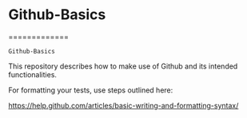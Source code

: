 # Github-Basics

=============

`Github-Basics`

This repository describes how to make use of Github and its intended functionalities. 

For formatting your tests, use steps outlined here:

https://help.github.com/articles/basic-writing-and-formatting-syntax/
